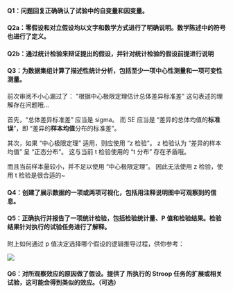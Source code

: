#### Q1：问题回复正确确认了试验中的自变量和因变量。

#### Q2a：零假设和对立假设均以文字和数学方式进行了明确说明。数学陈述中的符号也进行了定义。

#### Q2b：通过统计检验来辩证提出的假设，并针对统计检验的假设前提进行说明

#### Q3：为数据集组计算了描述性统计分析，包括至少一项中心性测量和一项可变性测量。

前次审阅不小心漏过了：
"根据中心极限定理估计总体差异标准差" 这句表述的理解存在问题哦…

首先，“总体差异标准差” 应当是 sigma。
而 SE 应当是 “差异的总体均值的**标准误**”，即 “差异的**样本均值**分布的标准差”。

其次，如果 “中心极限定理” 适用，则应使用 “z 检验”。
z 检验认为 “差异的样本均值” 呈 “正态分布”。
这与当前 t 检验使用的 “t 分布” 存在矛盾哦。

而且当前样本量较小，并不足以使用 “中心极限定理”。
因此无法使用 z 检验，使用 t 检验是很合适的~

#### Q4：创建了展示数据的一项或两项可视化，包括用注释说明图中可观察到的信息。

#### Q5：正确执行并报告了一项统计检验，包括检验统计量、P 值和检验结果。检验结果针对执行的试验任务进行了解释。

附上如何通过 p 值决定选择哪个假设的逻辑推导过程，供你参考：

![](http://udacity-reviews-uploads.s3.amazonaws.com/_attachments/60529/1492190110/Screen_Shot_2017-04-15_at_1.14.44_AM.png)

#### Q6：对所观察效应的原因做了假设。提供了 所执行的 Stroop 任务的扩展或相关试验，这可能会得到类似的效应。（可选）